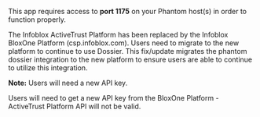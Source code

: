 [comment]: # " File: readme.md"
[comment]: # ""
[comment]: # "  Copyright (c) 2019-2021 Splunk Inc."
[comment]: # ""
[comment]: # "  Licensed under the Apache License, Version 2.0 (the \"License\");"
[comment]: # "  you may not use this file except in compliance with the License."
[comment]: # "  You may obtain a copy of the License at"
[comment]: # ""
[comment]: # "      http://www.apache.org/licenses/LICENSE-2.0"
[comment]: # ""
[comment]: # "  Unless required by applicable law or agreed to in writing, software distributed under"
[comment]: # "  the License is distributed on an \"AS IS\" BASIS, WITHOUT WARRANTIES OR CONDITIONS OF ANY KIND,"
[comment]: # "  either express or implied. See the License for the specific language governing permissions"
[comment]: # "  and limitations under the License."
[comment]: # ""

 This app requires access to **port 1175** on your Phantom host(s) in order to function properly.


 The Infoblox ActiveTrust Platform has been replaced by the Infoblox BloxOne Platform (csp.infoblox.com).
 Users need to migrate to the new platform to continue to use Dossier. This fix/update migrates the
 phantom dossier integration to the new platform to ensure users are able to continue to utilize this integration.


**Note:**  Users will need a new API key.


 Users will need to get a new API key from the BloxOne Platform - ActiveTrust Platform API will not be valid.
